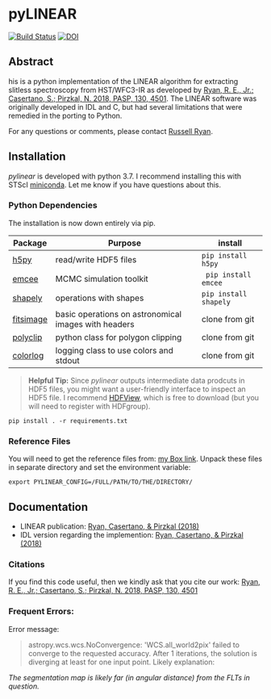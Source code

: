 # pyLINEAR 
[![Build Status](https://travis-ci.org/Russell-Ryan/pyLINEAR.svg?branch=master)](https://travis-ci.org/Russell-Ryan/pyLINEAR) [![DOI](https://zenodo.org/badge/193565310.svg)](https://zenodo.org/badge/latestdoi/193565310)



## Abstract

his is a python implementation of the LINEAR algorithm for extracting slitless spectroscopy from HST/WFC3-IR as developed by [Ryan, R. E., Jr.; Casertano, S.; Pirzkal, N. 2018, PASP, 130, 4501](https://ui.adsabs.harvard.edu/abs/2018PASP..130c4501R/abstract).  The LINEAR software was originally developed in IDL and C, but had several limitations that were remedied in the porting to Python.

For any questions or comments, please contact [Russell Ryan](mailto:rryan@stsci.edu?subject=[GitHub]%20PyLINEAR%20question).



## Installation

*pylinear* is developed with python 3.7.  I recommend installing this with STScI [miniconda](https://astroconda.readthedocs.io/en/latest/).  Let me know if you have questions about this.


### Python Dependencies

The installation is now down entirely via pip.

| Package | Purpose | install |
|---------|---------|---------|
| [h5py](https://pypi.org/project/h5py/) | read/write HDF5 files | ```pip install h5py``` |
| [emcee](https://github.com/dfm/emcee) | MCMC simulation toolkit | ``` pip install emcee``` |
| [shapely](https://pypi.org/project/Shapely/) | operations with shapes | ```pip install shapely``` |
| [fitsimage](https://github.com/Russell-Ryan/fitsimage) | basic operations on astronomical images with headers | clone from git |
| [polyclip](https://github.com/Russell-Ryan/polyclip) | python class for polygon clipping | clone from git |
| [colorlog](https://github.com/Russell-Ryan/colorlog) | logging class to use colors and stdout | clone from git |


> **Helpful Tip:** Since *pylinear* outputs intermediate data prodcuts in HDF5 files, you might want a user-friendly interface to inspect an HDF5 file.  I recommend [HDFView](https://www.hdfgroup.org/downloads/hdfview/), which is free to download (but you will need to register with HDFgroup).


``` pip install . -r requirements.txt ```

### Reference Files
You will need to get the reference files from: [my Box link](https://stsci.app.box.com/folder/119486568677).  Unpack these files in separate directory and set the environment variable:

``` export PYLINEAR_CONFIG=/FULL/PATH/TO/THE/DIRECTORY/ ```




## Documentation



* LINEAR publication: [Ryan, Casertano, & Pirzkal (2018)](https://ui.adsabs.harvard.edu/abs/2018PASP..130c4501R/abstract)
* IDL version regarding the implemention: [Ryan, Casertano, \& Pirzkal (2018)](http://www.stsci.edu/hst/wfc3/documents/ISRs/WFC3-2018-13.pdf)


### Citations

If you find this code useful, then we kindly ask that you cite our work: [Ryan, R. E., Jr.; Casertano, S.; Pirzkal, N. 2018, PASP, 130, 4501](https://ui.adsabs.harvard.edu/abs/2018PASP..130c4501R/abstract)


### Frequent Errors:

Error message:
> astropy.wcs.wcs.NoConvergence: 'WCS.all_world2pix' failed to converge to the requested accuracy.
After 1 iterations, the solution is diverging at least for one input point.
Likely explanation:

*The segmentation map is likely far (in angular distance) from the FLTs in question.*